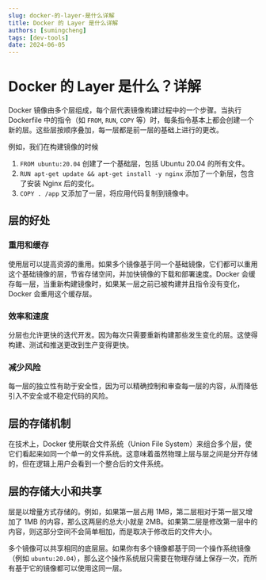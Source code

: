 ```yaml
---
slug: docker-的-layer-是什么详解
title: Docker 的 Layer 是什么详解
authors: [sumingcheng]
tags: [dev-tools]
date: 2024-06-05
---
```


# Docker 的 Layer 是什么？详解



 



Docker 镜像由多个层组成，每个层代表镜像构建过程中的一个步骤。当执行 Dockerfile 中的指令（如 `FROM`, `RUN`, `COPY` 等）时，每条指令基本上都会创建一个新的层。这些层按顺序叠加，每一层都是前一层的基础上进行的更改。

例如，我们在构建镜像的时候

1. `FROM ubuntu:20.04` 创建了一个基础层，包括 Ubuntu 20.04 的所有文件。
2. `RUN apt-get update && apt-get install -y nginx` 添加了一个新层，包含了安装 Nginx 后的变化。
3. `COPY . /app` 又添加了一层，将应用代码复制到镜像中。

## 层的好处  
### 重用和缓存  

使用层可以提高资源的重用。如果多个镜像基于同一个基础镜像，它们都可以重用这个基础镜像的层，节省存储空间，并加快镜像的下载和部署速度。Docker 会缓存每一层，当重新构建镜像时，如果某一层之前已被构建并且指令没有变化，Docker 会重用这个缓存层。

### 效率和速度  

分层也允许更快的迭代开发。因为每次只需要重新构建那些发生变化的层。这使得构建、测试和推送更改到生产变得更快。

### 减少风险  

每一层的独立性有助于安全性，因为可以精确控制和审查每一层的内容，从而降低引入不安全或不稳定代码的风险。

## 层的存储机制  

在技术上，Docker 使用联合文件系统（Union File System）来组合多个层，使它们看起来如同一个单一的文件系统。这意味着虽然物理上层与层之间是分开存储的，但在逻辑上用户会看到一个整合后的文件系统。

## 层的存储大小和共享  

层是以增量方式存储的。例如，如果第一层占用 1MB，第二层相对于第一层又增加了 1MB 的内容，那么这两层的总大小就是 2MB。如果第二层是修改第一层中的内容，则这部分空间不会简单相加，而是取决于修改后的文件大小。

多个镜像可以共享相同的底层层。如果你有多个镜像都基于同一个操作系统镜像（例如 `ubuntu:20.04`），那么这个操作系统层只需要在物理存储上保存一次，而所有基于它的镜像都可以使用这同一层。